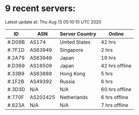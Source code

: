 # 9 recent servers:

Latest update at: Thu Aug 13 05:10:10 UTC 2020

| ID | ASN | Server Country | Online |
| -- | --- | -------------- | ------ |
| #.D09B | AS174 | United States | 42 hrs |
| #.7F1D | AS63949 | Singapore | 2 hrs |
| #.2A79 | AS63949 | Japan | 19 hrs |
| #.D369 | AS16509 | Japan | 42 hrs offline |
| #.33B9 | AS63888 | Hong Kong | 5 hrs |
| #.1F2B | AS49392 | Russia | 6 hrs |
| #.3D3D | N/A | N/A | 60 hrs offline |
| #.770F | AS202425 | Netherlands | 6 hrs offline |
| #.623A | N/A | N/A | 7 hrs offline |

